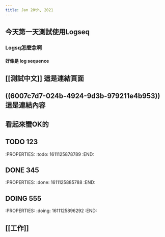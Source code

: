 ```yaml
---
title: Jan 20th, 2021
---
```


## 今天第一天測試使用Logseq
### Logsq怎麼念啊
#### 好像是 log sequence
## [[測試中文]] 這是連結頁面
## ((6007c7d7-024b-4924-9d3b-979211e4b953)) 這是連結內容
## 看起來蠻OK的
## TODO 123
:PROPERTIES:
:todo: 1611125878789
:END:
## DONE 345
:PROPERTIES:
:done: 1611125885788
:END:
## DOING 555
:PROPERTIES:
:doing: 1611125896292
:END:
## [[工作]]

